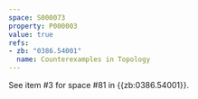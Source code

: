 ```yaml
---
space: S000073
property: P000003
value: true
refs:
- zb: "0386.54001"
  name: Counterexamples in Topology
---
```


See item #3 for space #81 in {{zb:0386.54001}}.
